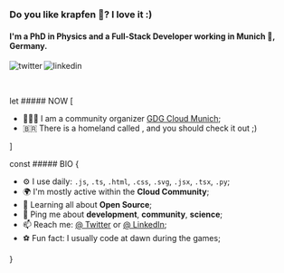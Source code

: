 ### Do you like krapfen 🥯? I love it :)

#### I'm a PhD in Physics and a Full-Stack Developer working in Munich 🥨, Germany.

<p>
<a href="https://twitter.com/carneiroDotDev">
   <img align="left" alt="twitter" src="https://img.shields.io/badge/Twitter-1DA1F2?style=for-the-badge&logo=twitter&logoColor=white" />
</a>&nbsp;&nbsp;

<a href="https://www.linkedin.com/in/carneirodotdev/">
   <img align="left" alt="linkedin" src="https://img.shields.io/badge/LinkedIn-0077B5?style=for-the-badge&logo=linkedin&logoColor=white" />
</a>
<p/>
<br/>

let ##### NOW
[
- 👨🏽‍💻 I am a community organizer [GDG Cloud Munich](https://gdg.community.dev/gdg-cloud-munich/);
- 🇧🇷 There is a homeland called <Brazil>, and you should check it out ;)

]

const ##### BIO
{
- ⚙️ I use daily: `.js`, `.ts`, `.html`, `.css`, `.svg`, `.jsx`, `.tsx`, `.py`;
- 🌍 I'm mostly active within the **Cloud Community**;
- 🌱 Learning all about **Open Source**;
- 💬 Ping me about **development**, **community**, **science**;
- 📫 Reach me: [@ Twitter](https://twitter.com/carneiroDotDev) or [@ LinkedIn](https://www.linkedin.com/in/carneirodotdev/);
- ⚽️ Fun fact: I usually code at dawn during the <Flamengo> games;

}
